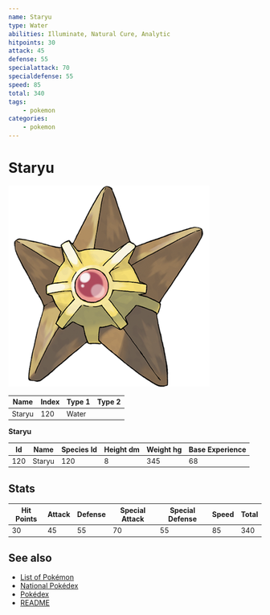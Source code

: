 ```yaml
---
name: Staryu
type: Water
abilities: Illuminate, Natural Cure, Analytic
hitpoints: 30
attack: 45
defense: 55
specialattack: 70
specialdefense: 55
speed: 85
total: 340
tags:
    - pokemon
categories:
    - pokemon
---
```


# Staryu


![Staryu](images/120.png)

| **Name** | **Index** | **Type 1** | **Type 2** |
|----|----|----|----|
| Staryu | 120 | Water  |  |

**Staryu** 




| **Id** | **Name** | **Species Id** | **Height dm** | **Weight hg** | **Base Experience** |
|--------|----------|----------------|------------|------------|---------------------|
| 120 | Staryu | 120 | 8 | 345 | 68 |



## Stats

| **Hit Points** | **Attack** | **Defense** | **Special Attack** | **Special Defense** | **Speed** | **Total** |
|----------------|------------|-------------|--------------------|---------------------|-----------|-----------|
| 30 | 45 | 55 | 70 | 55 | 85 | 340 |

## See also

- [List of Pokémon](../pokemon.md)
- [National Pokédex](../national_pokedex.md)
- [Pokédex](../pokedex.md)
- [README](../README.md)
